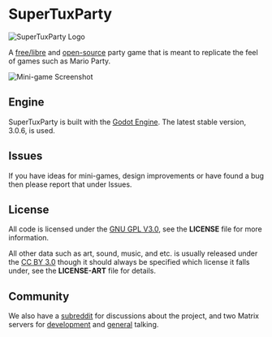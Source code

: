 # SuperTuxParty
![SuperTuxParty Logo](assets/icons/icon-smallest.png)

A [free/libre](https://www.gnu.org/philosophy/free-sw.html) and
[open-source](https://opensource.org/docs/osd/) party game that is meant to
replicate the feel of games such as Mario Party.

![Mini-game Screenshot](screenshot.png)

## Engine
SuperTuxParty is built with the [Godot Engine](https://godotengine.org/).
The latest stable version, 3.0.6, is used.

## Issues
If you have ideas for mini-games, design improvements or have found a bug then
please report that under Issues.

## License
All code is licensed under the [GNU GPL V3.0](https://www.gnu.org/licenses/gpl.html),
see the **LICENSE** file for more information.

All other data such as art, sound, music, and etc. is usually
released under the [CC BY 3.0](https://creativecommons.org/licenses/by/3.0/)
though it should always be specified which license it falls under,
see the **LICENSE-ART** file for details.

## Community
We also have a [subreddit](https://www.reddit.com/r/SuperTuxParty/)
for discussions about the project, and two Matrix servers for
[development](https://matrix.to/#/#SuperTuxParty-Dev:matrix.org) and
[general](https://matrix.to/#/#SuperTuxParty-Extra:matrix.org) talking.
